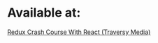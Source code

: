 # Available at:
[Redux Crash Course With React (Traversy Media)](https://www.youtube.com/watch?v=93p3LxR9xfM)
